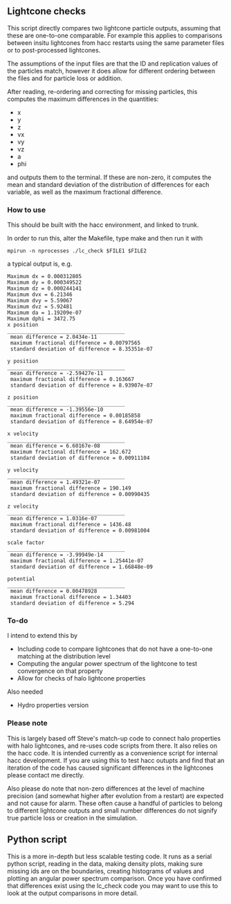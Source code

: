 ## Lightcone checks


This script directly compares two lightcone particle outputs, assuming that these are one-to-one comparable.
For example this applies to comparisons between insitu lightcones from hacc restarts using the same parameter files or to post-processed lightcones. 

The assumptions of the input files are that the ID and replication values of the particles match, however it does allow for different ordering between 
the files and for particle loss or addition. 

After reading, re-ordering and correcting for missing particles, this computes the maximum differences in the quantities:

- x
- y
- z
- vx
- vy
- vz
- a
- phi

and outputs them to the terminal. If these are non-zero, it computes the mean and standard deviation 
of the distribution of differences for each variable, as well as the maximum fractional difference.


### How to use 

This should be built with the hacc environment, and linked to trunk.


In order to run this, alter the Makefile, type make and then run it with 
```
mpirun -n nprocesses ./lc_check $FILE1 $FILE2
```
a typical output is, e.g. 

```
Maximum dx = 0.000312805
Maximum dy = 0.000349522
Maximum dz = 0.000244141
Maximum dvx = 6.21346
Maximum dvy = 5.59067
Maximum dvz = 5.92481
Maximum da = 1.19209e-07
Maximum dphi = 3472.75
x position
______________________________________
 mean difference = 2.0434e-11
 maximum fractional difference = 0.00797565
 standard deviation of difference = 8.35351e-07

y position
______________________________________
 mean difference = -2.59427e-11
 maximum fractional difference = 0.163667
 standard deviation of difference = 8.93907e-07

z position
______________________________________
 mean difference = -1.39556e-10
 maximum fractional difference = 0.00185858
 standard deviation of difference = 8.64954e-07

x velocity
______________________________________
 mean difference = 6.60167e-08
 maximum fractional difference = 162.672
 standard deviation of difference = 0.00911104

y velocity
______________________________________
 mean difference = 1.49321e-07
 maximum fractional difference = 190.149
 standard deviation of difference = 0.00990435

z velocity
______________________________________
 mean difference = 1.0316e-07
 maximum fractional difference = 1436.48
 standard deviation of difference = 0.00981004

scale factor
______________________________________
 mean difference = -3.99949e-14
 maximum fractional difference = 1.25441e-07
 standard deviation of difference = 1.66848e-09

potential
______________________________________
 mean difference = 0.00478928
 maximum fractional difference = 1.34403
 standard deviation of difference = 5.294

```

### To-do
I intend to extend this by

- Including code to compare lightcones that do not have a one-to-one matching at the distribution level 
- Computing the angular power spectrum of the lightcone to test convergence on that property
- Allow for checks of halo lightcone properties 

Also needed 
- Hydro properties version

### Please note
This is largely based off Steve's match-up code to connect halo properties with halo lightcones, and re-uses code scripts from there. It also relies on the hacc code.
It is intended currently as a convenience script for internal hacc development. If you are using this to test hacc outupts and find that an iteration of the code has 
caused significant differences in the lightcones please contact me directly. 

Also please do note that non-zero differences at the level of machine precision (and somewhat higher after evolution from a restart) are expected and not cause for alarm.
These often cause a handful of particles to belong to different lightcone outputs and small number differences do not signify true particle loss or creation in the simulation. 




## Python script 

This is a more in-depth but less scalable testing code. It runs as a serial python script, reading in the data, making density plots, making sure missing ids are on the boundaries, creating histograms of values and plotting an angular power spectrum comparison. Once you have confirmed that differences exist using the lc_check code you may want to use this to look at the output comparisons in more detail. 
